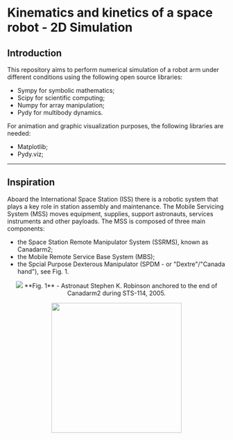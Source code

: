 # Kinematics and kinetics of a space robot - 2D Simulation

## Introduction

This repository aims to perform numerical simulation of a robot arm under different conditions using the following open source libraries:

- Sympy for symbolic mathematics;
- Scipy for scientific computing;
- Numpy for array manipulation;
- Pydy for multibody dynamics.

For animation and graphic visualization purposes, the following libraries are needed:

- Matplotlib;
- Pydy.viz;

---

## Inspiration

Aboard the International Space Station (ISS) there is a robotic system that plays a key role in station assembly and maintenance. The Mobile Servicing System (MSS) moves equipment, supplies, support astronauts, services instruments and other payloads. The MSS is composed of three main components:
- the Space Station Remote Manipulator System (SSRMS), known as Canadarm2;
- the Mobile Remote Service Base System (MBS);
- the Spcial Purpose Dexterous Manipulator (SPDM - or "Dextre"/"Canada hand"), see Fig. 1.

<p align="center">
  <img src="https://user-images.githubusercontent.com/60149913/105194211-ba1c8380-5b0f-11eb-8d72-e362e87db1cf.jpg">
  **Fig. 1** - Astronaut Stephen K. Robinson anchored to the end of Canadarm2 during STS-114, 2005. 
</p>



<p align="center">
  <img witdh="455" height="300" src="https://user-images.githubusercontent.com/60149913/105189997-f0580400-5b0b-11eb-99f7-35e8250f8d20.png">
</p>

